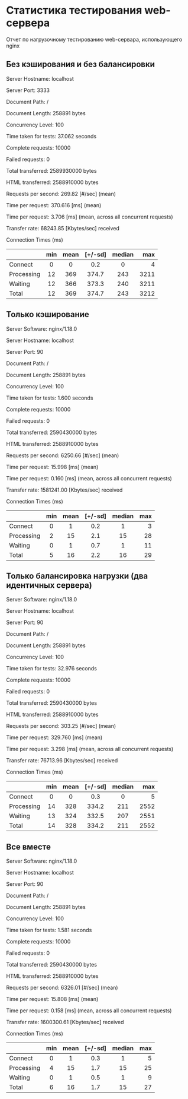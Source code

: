 # Статистика тестирования web-сервера
Отчет по нагрузочному тестированию web-сервара, использующего nginx
## Без кэширования и без балансировки

Server Hostname:        localhost

Server Port:            3333

Document Path:          /

Document Length:        258891 bytes

Concurrency Level:      100

Time taken for tests:   37.062 seconds

Complete requests:      10000

Failed requests:        0

Total transferred:      2589930000 bytes

HTML transferred:       2588910000 bytes

Requests per second:    269.82 [#/sec] (mean)

Time per request:       370.616 [ms] (mean)

Time per request:       3.706 [ms] (mean, across all concurrent requests)

Transfer rate:          68243.85 [Kbytes/sec] received

Connection Times (ms)

|            | min | mean | [+/-sd] | median |  max |
|------------|:---:|:----:|:-------:|:------:|-----:|
| Connect    |  0  |  0   |   0.2   |   0    |    4 |
| Processing | 12  | 369  |  374.7  |  243   | 3211 |
| Waiting    | 12  | 366  |  373.3  |  240   | 3211 |
| Total      | 12  | 369  |  374.7  |  243   | 3212 |

## Только кэширование

Server Software:        nginx/1.18.0

Server Hostname:        localhost

Server Port:            90

Document Path:          /

Document Length:        258891 bytes

Concurrency Level:      100

Time taken for tests:   1.600 seconds

Complete requests:      10000

Failed requests:        0

Total transferred:      2590430000 bytes

HTML transferred:       2588910000 bytes

Requests per second:    6250.66 [#/sec] (mean)

Time per request:       15.998 [ms] (mean)

Time per request:       0.160 [ms] (mean, across all concurrent requests)

Transfer rate:          1581241.00 [Kbytes/sec] received

Connection Times (ms)

|            | min | mean | [+/-sd] | median | max |
|------------|:---:|:----:|:-------:|:------:|----:|
| Connect    |  0  |  1   |   0.2   |   1    |   3 |
| Processing |  2  |  15  |   2.1   |   15   |  28 |
| Waiting    |  0  |  1   |   0.7   |   1    |  11 |
| Total      |  5  |  16  |   2.2   |   16   |  29 |

## Только балансировка нагрузки (два идентичных сервера)

Server Software:        nginx/1.18.0

Server Hostname:        localhost

Server Port:            90

Document Path:          /

Document Length:        258891 bytes

Concurrency Level:      100

Time taken for tests:   32.976 seconds

Complete requests:      10000

Failed requests:        0

Total transferred:      2590430000 bytes

HTML transferred:       2588910000 bytes

Requests per second:    303.25 [#/sec] (mean)

Time per request:       329.760 [ms] (mean)

Time per request:       3.298 [ms] (mean, across all concurrent requests)

Transfer rate:          76713.96 [Kbytes/sec] received

Connection Times (ms)

|            | min | mean | [+/-sd] | median |  max |
|------------|:---:|:----:|:-------:|:------:|-----:|
| Connect    |  0  |  0   |   0.3   |   0    |    5 |
| Processing | 14  | 328  |  334.2  |  211   | 2552 |
| Waiting    | 13  | 324  |  332.5  |  207   | 2551 |
| Total      | 14  | 328  |  334.2  |  211   | 2552 |

## Все вместе

Server Software:        nginx/1.18.0

Server Hostname:        localhost

Server Port:            90

Document Path:          /

Document Length:        258891 bytes

Concurrency Level:      100

Time taken for tests:   1.581 seconds

Complete requests:      10000

Failed requests:        0

Total transferred:      2590430000 bytes

HTML transferred:       2588910000 bytes

Requests per second:    6326.01 [#/sec] (mean)

Time per request:       15.808 [ms] (mean)

Time per request:       0.158 [ms] (mean, across all concurrent requests)

Transfer rate:          1600300.61 [Kbytes/sec] received

Connection Times (ms)

|            | min | mean | [+/-sd] | median | max |
|------------|:---:|:----:|:-------:|:------:|----:|
| Connect    |  0  |  1   |   0.3   |   1    |   5 |
| Processing |  4  |  15  |   1.7   |   15   |  25 |
 | Waiting    |  0  |  1   |   0.5   |   1    |   9 |
 | Total      |  6  |  16  |   1.7   |   15   |  27 |
